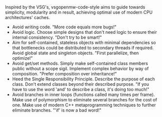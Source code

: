 Inspired by the VSG's, vsgopenmw-code-style aims to guide towards simplicity, modularity and in result, achieving optimal use of modern CPU architectures' caches.

* Avoid writing code. "More code equals more bugs!"
* Avoid logic. Choose simple designs that don't need logic to ensure their internal consistency. "Don't try to be smart!"
* Aim for self-contained, stateless objects with minimal dependencies so that bottlenecks could be distributed to secondary threads if required. Avoid global state and singleton objects. "First parallelize, then optimize!"
* Avoid get/set methods. Simply make self-contained class members public without a scope sigil. Implement complex behavior by way of composition. "Prefer composition over inheritance!"
* Heed the Single Responsibility Principle. Describe the purpose of each class. Don't extend classes beyond their described purpose. "If you have to use the word 'and' to describe a class, it's doing too much!"
* Avoid branches in inner loops (functions called many times per frame). Make use of polymorphism to eliminate several branches for the cost of one. Make use of modern C++ metaprogramming techniques to further eliminate branches. "'if' is now a bad word!"

